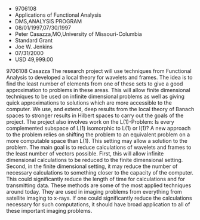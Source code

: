 
* 9706108
* Applications of Functional Analysis
* DMS,ANALYSIS PROGRAM
* 08/01/1997,07/30/1997
* Peter Casazza,MO,University of Missouri-Columbia
* Standard Grant
* Joe W. Jenkins
* 07/31/2000
* USD 49,999.00

9706108 Casazza The research project will use techniques from Functional
Analysis to developed a local theory for wavelets and frames. The idea is to
find the least number of elements from one of these sets to give a good
approximation to problems in these areas. This will allow finite dimensional
techniques to be used on infinite dimensional problems as well as giving quick
approximations to solutions which are more accessible to the computer. We use,
and extend, deep results from the local theory of Banach spaces to stronger
results in Hilbert spaces to carry out the goals of the project. The project
also involves work on the L(1)-Problem: Is every complemented subspace of L(1)
isomorphic to L(1) or l(1)? A new approach to the problem relies on shifting the
problem to an equivalent problem on a more computable space than L(1). This
setting may allow a solution to the problem. The main goal is to reduce
calculations of wavelets and frames to the least number of vectors possible.
First, this will allow infinite dimensional calculations to be reduced to the
finite dimensional setting. Second, in the finite dimensional setting, it may
reduce the number of necessary calculations to something closer to the capacity
of the computer. This could significantly reduce the length of time for
calculations and for transmitting data. These methods are some of the most
applied techniques around today. They are used in imaging problems from
everything from satellite imaging to x-rays. If one could significantly reduce
the calculations necessary for such computations, it should have broad
application to all of these important imaging problems.
